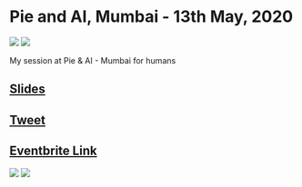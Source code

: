 # Pie and AI, Mumbai - 13th May, 2020
[![](https://img.shields.io/github/license/sourcerer-io/hall-of-fame.svg?colorB=ff0000)](https://github.com/akshaybahadur21/Emojinator/blob/master/LICENSE.md)  [![](https://img.shields.io/badge/Akshay-Bahadur-brightgreen.svg?colorB=ff0000)](https://akshaybahadur.com)
 
My session at Pie & AI - Mumbai for humans  
## [Slides](https://docs.google.com/presentation/d/1bg-jypWLl96wfGSMJAvcrEuECUTzk_4fGBBWEtlm2e8/edit?usp=sharing)
## [Tweet](https://twitter.com/sujitsofficial/status/1258280696428130304)
## [Eventbrite Link](https://www.eventbrite.com/e/online-pie-ai-mumbai-vivid-applications-of-ai-tickets-104353672644)
<img src="https://github.com/akshaybahadur21/Pie-and-AI-2020/blob/master/PienAi.jpg">
<img src="https://github.com/akshaybahadur21/Pie-and-AI-2020/blob/master/PienAi_announce.PNG">
